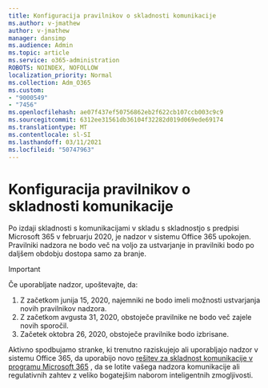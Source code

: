 ```yaml
---
title: Konfiguracija pravilnikov o skladnosti komunikacije
ms.author: v-jmathew
author: v-jmathew
manager: dansimp
ms.audience: Admin
ms.topic: article
ms.service: o365-administration
ROBOTS: NOINDEX, NOFOLLOW
localization_priority: Normal
ms.collection: Adm_O365
ms.custom:
- "9000549"
- "7456"
ms.openlocfilehash: ae07f437ef50756862eb2f622cb107ccb003c9c9
ms.sourcegitcommit: 6312ee31561db36104f32282d019d069ede69174
ms.translationtype: MT
ms.contentlocale: sl-SI
ms.lasthandoff: 03/11/2021
ms.locfileid: "50747963"
---
```

# <a name="configure-communication-compliance-policies"></a>Konfiguracija pravilnikov o skladnosti komunikacije

Po izdaji skladnosti s komunikacijami v skladu s skladnostjo s predpisi Microsoft 365 v februarju 2020, je nadzor v sistemu Office 365 upokojen. Pravilniki nadzora ne bodo več na voljo za ustvarjanje in pravilniki bodo po daljšem obdobju dostopa samo za branje.

> [!IMPORTANT]
> Če uporabljate nadzor, upoštevajte, da:
>
> 1. Z začetkom junija 15, 2020, najemniki ne bodo imeli možnosti ustvarjanja novih pravilnikov nadzora.
> 2. Z začetkom avgusta 31, 2020, obstoječe pravilnike ne bodo več zajele novih sporočil.
> 3. Začetek oktobra 26, 2020, obstoječe pravilnike bodo izbrisane.

Aktivno spodbujamo stranke, ki trenutno raziskujejo ali uporabljajo nadzor v sistemu Office 365, da uporabijo novo [rešitev za skladnost komunikacije v programu Microsoft 365](https://go.microsoft.com/fwlink/?linkid=2128593) , da se lotite vašega nadzora komunikacije ali regulativnih zahtev z veliko bogatejšim naborom inteligentnih zmogljivosti.
